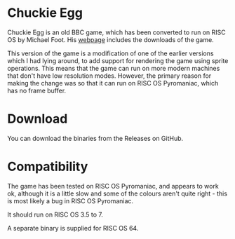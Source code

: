 # Chuckie Egg

Chuckie Egg is an old BBC game, which has been converted to run on RISC OS
by Michael Foot. His [webpage](https://mjfoot.netlify.app/riscos.htm) includes the downloads of the game.

This version of the game is a modification of one of the earlier versions
which I had lying around, to add support for rendering the game using sprite
operations. This means that the game can run on more modern machines that
don't have low resolution modes. However, the primary reason for making the
change was so that it can run on RISC OS Pyromaniac, which has no frame
buffer.

# Download

You can download the binaries from the Releases on GitHub.

# Compatibility

The game has been tested on RISC OS Pyromaniac, and appears to work ok,
although it is a little slow and some of the colours aren't quite right -
this is most likely a bug in RISC OS Pyromaniac.

It should run on RISC OS 3.5 to 7.

A separate binary is supplied for RISC OS 64.
